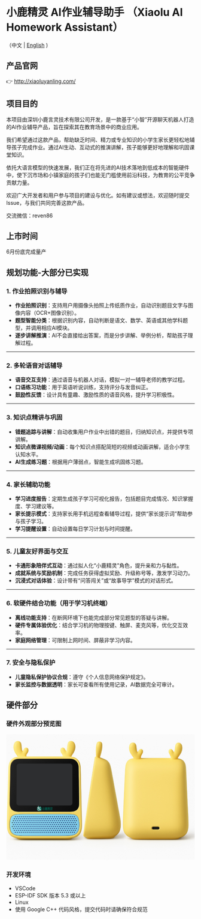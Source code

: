 # 小鹿精灵 AI作业辅导助手 （Xiaolu AI Homework Assistant）

（中文 | [English](README_en.md) )

## 产品官网

👉 http://xiaoluyanling.com/

## 项目目的

本项目由深圳小鹿言灵技术有限公司开发，是一款基于“小智”开源聊天机器人打造的AI作业辅导产品，旨在探索其在教育场景中的商业应用。

我们希望通过这款产品，帮助缺乏时间、精力或专业知识的小学生家长更轻松地辅导孩子完成作业。通过AI生动、互动式的推演讲解，孩子能够更好地理解和巩固课堂知识。

依托大语言模型的快速发展，我们正在将先进的AI技术落地到低成本的智能硬件中，使下沉市场和小镇家庭的孩子们也能无门槛使用前沿科技，为教育的公平竞争贡献力量。

欢迎广大开发者和用户参与项目的建设与优化。如有建议或想法，欢迎随时提交 Issue，与我们共同完善这款产品。

交流微信：reven86

## 上市时间
6月份底完成量产

## 规划功能-大部分已实现


### 1. 作业拍照识别与辅导

* **作业拍照识别**：支持用户用摄像头拍照上传纸质作业，自动识别题目文字与图像内容（OCR+图像识别）。
* **题型智能分类**：根据识别内容，自动判断是语文、数学、英语或其他学科题型，并调用相应AI模块。
* **逐步讲解推演**：AI不会直接给出答案，而是分步讲解、举例分析，帮助孩子理解过程。

---

### 2. 多轮语音对话辅导

* **语音交互支持**：通过语音与机器人对话，模拟一对一辅导老师的教学过程。
* **口语练习功能**：用于英语听说训练，支持评分与发音纠正。
* **鼓励性反馈**：设计具有童趣、激励性质的语音风格，提升学习积极性。

---

### 3. 知识点精讲与巩固

* **错题追踪与讲解**：自动收集用户作业中出错的题目，归纳知识点，并提供专项讲解。
* **知识点微课视频/动画**：每个知识点搭配简短的视频或动画讲解，适合小学生认知水平。
* **AI生成练习题**：根据用户薄弱点，智能生成巩固练习题。

---

### 4. 家长辅助功能

* **学习进度报告**：定期生成孩子学习可视化报告，包括题目完成情况、知识掌握度、学习建议等。
* **家长提示模式**：支持家长用手机远程查看辅导过程，提供“家长提示词”帮助参与孩子学习。
* **学习提醒设置**：自动设置每日学习计划与时间提醒。

---

### 5. 儿童友好界面与交互

* **卡通形象陪伴式互动**：通过拟人化“小鹿精灵”角色，提升亲和力与黏性。
* **成就系统与奖励机制**：完成任务获得虚拟奖励、升级称号等，激发学习动力。
* **沉浸式对话体验**：设计带有“问答闯关”或“故事导学”模式的对话形式。

---

### 6. 软硬件结合功能（用于学习机终端）

* **离线功能支持**：在断网环境下也能完成部分常见题型的答疑与讲解。
* **硬件专属体验优化**：结合学习机的物理按键、触屏、麦克风等，优化交互效率。
* **家庭网络管理**：可限制上网时间、屏蔽非学习内容。

---

### 7. 安全与隐私保护

* **儿童隐私保护协议合规**：遵守《个人信息网络保护规定》。
* **家长监控与数据透明**：家长可查看所有使用记录，AI数据完全可审计。


## 硬件部分

### 硬件外观部分预览图

![效果图](docs/IDxiaolu2.jpg)



### 开发环境

- VSCode
- ESP-IDF SDK 版本 5.3 或以上
- Linux
- 使用 Google C++ 代码风格，提交代码时请确保符合规范



